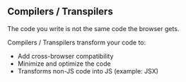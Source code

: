 ## Compilers / Transpilers

The code you write is not the same code the browser gets.

Compilers / Transpilers transform your code to:

- Add cross-browser compatibility
- Minimize and optimize the code
- Transforms non-JS code into JS (example: JSX)